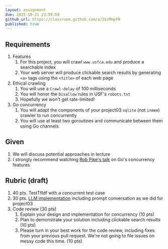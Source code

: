 ```yaml
---
layout: assignment
due: 2025-10-21 23:59:59
github_url: https://classroom.github.com/a/IbcMHpFN
published: true
---
```


## Requirements

1. Features
    1. For this project, you will crawl `www.usfca.edu` and produce a searchable index
    1. Your web server will produce clickable search results by generating `<a>` tags using the `<title>` of each web page
1. Ethical crawling
    1. You will use a `Crawl-delay` of 100 milliseconds
    1. You will honor the `Disallow` rules in USF's `robots.txt`
    1. Hopefully we won't get rate-limited!
1. Go concurrency
    1. You will adapt the components of your project03 `sqlite` (not `inmem`) crawler to run concurrently
    1. You will use at least two goroutines and communicate between them using Go channels

## Given

1. We will discuss potential approaches in lecture
1. I strongly recommend watching [Rob Pike's talk](https://www.youtube.com/watch?v=f6kdp27TYZs) on Go's concurrency features

## Rubric (draft)

1. 40 pts. TestTfIdf with a concurrent test case
1. 30 pts. [LLM implementation](https://classroom.github.com/a/5blT18pa) including prompt conversation as we did for project03
1. Code review (30 pts)
    1. Explain your design and implementation for concurrency (10 pts)
    1. Plan to demonstrate your solution including clickable search results (10 pts)
    1. Please turn in your best work for the code review, including fixes from your previous pull request. We're not going to file issues on messy code this time. (10 pts)
